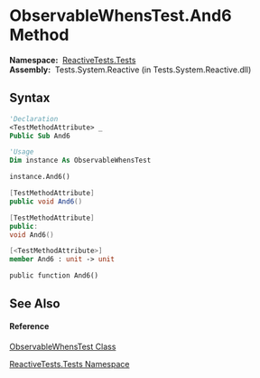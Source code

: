 # ObservableWhensTest.And6 Method

**Namespace:**  [ReactiveTests.Tests](ReactiveTests.Tests\ReactiveTests.Tests.md)  
**Assembly:**  Tests.System.Reactive (in Tests.System.Reactive.dll)

## Syntax

```vb
'Declaration
<TestMethodAttribute> _
Public Sub And6
```

```vb
'Usage
Dim instance As ObservableWhensTest

instance.And6()
```

```csharp
[TestMethodAttribute]
public void And6()
```

```c++
[TestMethodAttribute]
public:
void And6()
```

```fsharp
[<TestMethodAttribute>]
member And6 : unit -> unit 
```

```jscript
public function And6()
```

## See Also

#### Reference

[ObservableWhensTest Class](ObservableWhensTest\ObservableWhensTest.md)

[ReactiveTests.Tests Namespace](ReactiveTests.Tests\ReactiveTests.Tests.md)




